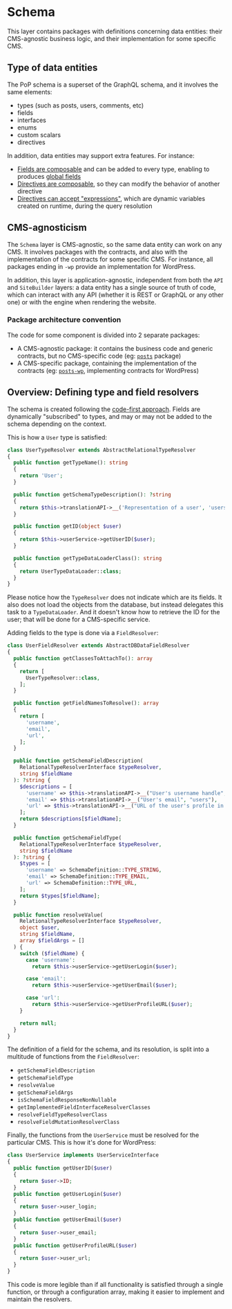 # Schema

This layer contains packages with definitions concerning data entities: their CMS-agnostic business logic, and their implementation for some specific CMS.

## Type of data entities

The PoP schema is a superset of the GraphQL schema, and it involves the same elements:

- types (such as posts, users, comments, etc)
- fields
- interfaces
- enums
- custom scalars
- directives

In addition, data entities may support extra features. For instance: 

- [Fields are composable](../API#composable-fields) and can be added to every type, enabling to produces [global fields](../API#operators-and-helpers)
- [Directives are composable](../API#composable-directives), so they can modify the behavior of another directive
- [Directives can accept "expressions"](../API#directive-expressions), which are dynamic variables created on runtime, during the query resolution

## CMS-agnosticism

The `Schema` layer is CMS-agnostic, so the same data entity can work on any CMS. It involves packages with the contracts, and also with the implementation of the contracts for some specific CMS. For instance, all packages ending in `-wp` provide an implementation for WordPress.

In addition, this layer is application-agnostic, independent from both the `API` and `SiteBuilder` layers: a data entity has a single source of truth of code, which can interact with any API (whether it is REST or GraphQL or any other one) or with the engine when rendering the website.

### Package architecture convention

The code for some component is divided into 2 separate packages:

- A CMS-agnostic package: it contains the business code and generic contracts, but no CMS-specific code (eg: [`posts`](packages/posts) package)
- A CMS-specific package, containing the implementation of the contracts (eg: [`posts-wp`](packages/posts-wp), implementing contracts for WordPress)

## Overview: Defining type and field resolvers

The schema is created following the [code-first approach](https://graphql-by-pop.com/docs/architecture/code-first.html). Fields are dynamically "subscribed" to types, and may or may not be added to the schema depending on the context.

This is how a `User` type is satisfied:

```php
class UserTypeResolver extends AbstractRelationalTypeResolver
{
  public function getTypeName(): string
  {
    return 'User';
  }

  public function getSchemaTypeDescription(): ?string
  {
    return $this->translationAPI->__('Representation of a user', 'users');
  }

  public function getID(object $user)
  {
    return $this->userService->getUserID($user);
  }

  public function getTypeDataLoaderClass(): string
  {
    return UserTypeDataLoader::class;
  }
}
```

Please notice how the `TypeResolver` does not indicate which are its fields. It also does not load the objects from the database, but instead delegates this task to a `TypeDataLoader`. And it doesn't know how to retrieve the ID for the user; that will be done for a CMS-specific service.

Adding fields to the type is done via a `FieldResolver`:

```php
class UserFieldResolver extends AbstractDBDataFieldResolver
{
  public function getClassesToAttachTo(): array
  {
    return [
      UserTypeResolver::class,
    ];
  }

  public function getFieldNamesToResolve(): array
  {
    return [
      'username',
      'email',
      'url',
    ];
  }

  public function getSchemaFieldDescription(
    RelationalTypeResolverInterface $typeResolver,
    string $fieldName
  ): ?string {
    $descriptions = [
      'username' => $this->translationAPI->__("User's username handle", "users"),
      'email' => $this->translationAPI->__("User's email", "users"),
      'url' => $this->translationAPI->__("URL of the user's profile in the website", "users"),
    ];
    return $descriptions[$fieldName];
  }

  public function getSchemaFieldType(
    RelationalTypeResolverInterface $typeResolver,
    string $fieldName
  ): ?string {
    $types = [
      'username' => SchemaDefinition::TYPE_STRING,
      'email' => SchemaDefinition::TYPE_EMAIL,
      'url' => SchemaDefinition::TYPE_URL,
    ];
    return $types[$fieldName];
  }

  public function resolveValue(
    RelationalTypeResolverInterface $typeResolver,
    object $user,
    string $fieldName,
    array $fieldArgs = []
  ) {
    switch ($fieldName) {
      case 'username':
        return $this->userService->getUserLogin($user);

      case 'email':
        return $this->userService->getUserEmail($user);

      case 'url':
        return $this->userService->getUserProfileURL($user);
    }

    return null;
  }
}
```

The definition of a field for the schema, and its resolution, is split into a multitude of functions from the `FieldResolver`: 

- `getSchemaFieldDescription`
- `getSchemaFieldType`
- `resolveValue`
- `getSchemaFieldArgs`
- `isSchemaFieldResponseNonNullable`
- `getImplementedFieldInterfaceResolverClasses`
- `resolveFieldTypeResolverClass`
- `resolveFieldMutationResolverClass`

Finally, the functions from the `UserService` must be resolved for the particular CMS. This is how it's done for WordPress:

```php
class UserService implements UserServiceInterface
{
  public function getUserID($user)
  {
    return $user->ID;
  }
  public function getUserLogin($user)
  {
    return $user->user_login;
  }
  public function getUserEmail($user)
  {
    return $user->user_email;
  }
  public function getUserProfileURL($user)
  {
    return $user->user_url;
  }
}
```

This code is more legible than if all functionality is satisfied through a single function, or through a configuration array, making it easier to implement and maintain the resolvers.
